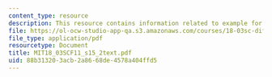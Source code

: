 ```yaml
---
content_type: resource
description: This resource contains information related to example for stability.
file: https://ol-ocw-studio-app-qa.s3.amazonaws.com/courses/18-03sc-differential-equations-fall-2011/88b313203acb2a8668de4578a404ffd5_MIT18_03SCF11_s15_2text.pdf
file_type: application/pdf
resourcetype: Document
title: MIT18_03SCF11_s15_2text.pdf
uid: 88b31320-3acb-2a86-68de-4578a404ffd5
---
```

